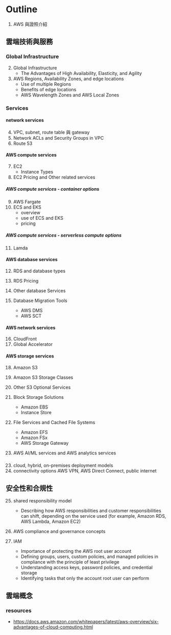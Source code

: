 # Outline

1. AWS 與證照介紹

## 雲端技術與服務

### Global Infrastructure

2. Global Infrastructure
   - The Advantages of High Availability, Elasticity, and Agility
3. AWS Regions, Availability Zones, and edge locations
   - Use of multiple Regions
   - Benefits of edge locations
   - AWS Wavelength Zones and AWS Local Zones

### Services

#### network services

4. VPC, subnet, route table 與 gateway
5. Network ACLs and Security Groups in VPC
6. Route 53

#### AWS compute services

7. EC2
   - Instance Types
8. EC2 Pricing and Other related services

##### AWS compute services - container options

9. AWS Fargate
10. ECS and EKS
    - overview
    - use of ECS and EKS
    - pricing

##### AWS compute services - serverless compute options

11. Lamda

#### AWS database services

12. RDS and database types
13. RDS Pricing
14. Other database Services

15. Database Migration Tools
    - AWS DMS
    - AWS SCT

#### AWS network services

16. CloudFront
17. Global Accelerator

#### AWS storage services

18. Amazon S3
19. Amazon S3 Storage Classes
20. Other S3 Optional Services

21. Block Storage Solutions

    - Amazon EBS
    - Instance Store

22. File Services and Cached File Systems

    - Amazon EFS
    - Amazon FSx
    - AWS Storage Gateway

23. AWS AI/ML services and AWS analytics services

###

23. cloud, hybrid, on-premises deployment models
24. connectivity options AWS VPN, AWS Direct
    Connect, public internet

## 安全性和合規性

25. shared responsibility model

    - Describing how AWS responsibilities and customer responsibilities can shift,
      depending on the service used (for example, Amazon RDS, AWS Lambda,
      Amazon EC2)

26. AWS compliance and governance concepts
27. IAM
    - Importance of protecting the AWS root user account
    - Defining groups, users, custom policies, and managed policies in compliance with the principle of least privilege
    - Understanding access keys, password policies, and credential storage
    - Identifying tasks that only the account root user can perform

## 雲端概念

### resources

- https://docs.aws.amazon.com/whitepapers/latest/aws-overview/six-advantages-of-cloud-computing.html
